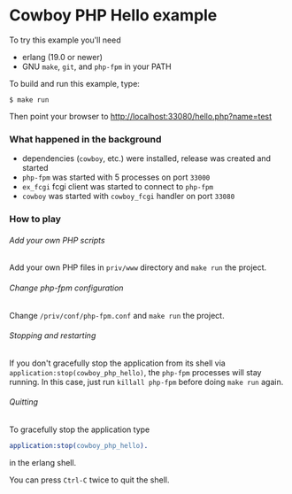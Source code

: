 # Cowboy PHP Hello example

To try this example you'll need

* erlang (19.0 or newer)
* GNU `make`, `git`, and `php-fpm` in your PATH

To build and run this example, type:

    $ make run

Then point your browser to
[http://localhost:33080/hello.php?name=test](http://localhost:33080/hello.php?name=test)

### What happened in the background

* dependencies (`cowboy`, etc.) were installed, release was created and started
* `php-fpm` was started with 5 processes on port `33000`
* `ex_fcgi` fcgi client was started to connect to `php-fpm`
* `cowboy` was started with `cowboy_fcgi` handler on port `33080`

### How to play

###### Add your own PHP scripts

Add your own PHP files in `priv/www` directory and `make run` the project.

###### Change php-fpm configuration

Change `/priv/conf/php-fpm.conf` and `make run` the project.

###### Stopping and restarting

If you don't gracefully stop the application from its shell via
`application:stop(cowboy_php_hello)`, the `php-fpm` processes will stay
running. In this case, just run `killall php-fpm` before doing `make run`
again.

###### Quitting

To gracefully stop the application type

```erlang
application:stop(cowboy_php_hello).
```

in the erlang shell.

You can press `Ctrl-C` twice to quit the shell.

